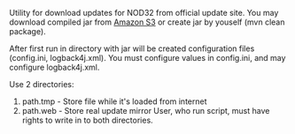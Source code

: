 Utility for download updates for NOD32 from official update site.
You may download compiled jar from [Amazon S3](https://s3.amazonaws.com/eset_upd/name/valery1707/tools/eset_upd/0.1.0/eset_upd-0.1.0-onejar.jar) or create jar by youself (mvn clean package).

After first run in directory with jar will be created configuration files (config.ini, logback4j.xml).
You must configure values in config.ini, and may configure logback4j.xml.

Use 2 directories:
1. path.tmp - Store file while it's loaded from internet
2. path.web - Store real update mirror
User, who run script, must have rights to write in to both directories.
